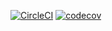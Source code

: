 [![CircleCI](https://circleci.com/gh/PrimarySite/django-migration-dbindex-check/tree/master.svg?style=svg)](https://circleci.com/gh/PrimarySite/django-migration-dbindex-check/tree/master)
[![codecov](https://codecov.io/gh/PrimarySite/django-migration-dbindex-check/branch/master/graph/badge.svg?token=DBL4fCqCQq)](https://codecov.io/gh/PrimarySite/django-migration-dbindex-check)
